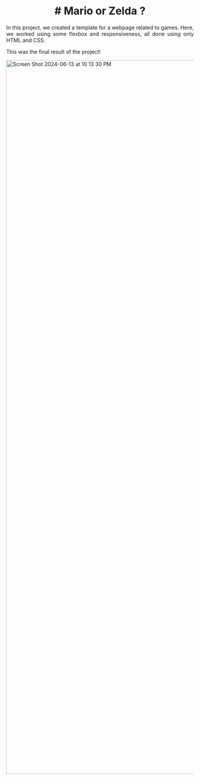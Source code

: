 <h1 align="center"># Mario or Zelda ?</h1>

<p align="justify">In this project, we created a template for a webpage related to games. 
Here, we worked using some flexbox and responsiveness, all done using only HTML and CSS.

  
This was the final result of the project!



<img width="1914" alt="Screen Shot 2024-06-13 at 10 13 30 PM" src="https://github.com/uaimichelle/MarioorZelda/assets/137679065/1876adb7-5da0-4f24-a417-d5559b45641b">
